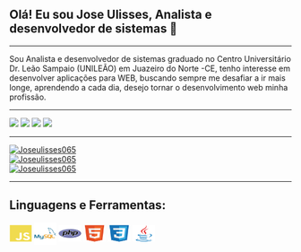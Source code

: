  ## Olá! Eu sou Jose Ulisses, Analista e desenvolvedor de sistemas 🖖
<hr>
<div>
    <p>Sou Analista e desenvolvedor de sistemas graduado no Centro Universitário Dr. Leão Sampaio (UNILEÃO) em Juazeiro do Norte -CE, tenho interesse em desenvolver aplicações para WEB, buscando sempre me desafiar a ir mais longe, aprendendo a cada dia, desejo tornar o desenvolvimento web minha profissão.</p>
</div>
<hr>
 <div> 
  <a href="https://instagram.com/j.ulisses.silva?igshid=MzNlNGNkZWQ4Mg==" target="_blank"><img src="https://img.shields.io/badge/-Instagram-%23E4405F?style=for-the-badge&logo=instagram&logoColor=white" target="_blank"></a>
  <a href = "mailto:sulisses111@@gmail.com"><img src="https://img.shields.io/badge/-Gmail-%23333?style=for-the-badge&logo=gmail&logoColor=white" target="_blank"></a>
    <a href="https://www.linkedin.com/in/jos%C3%A9-ulisses-da-silva-filho-0b0429212/" target="_blank"><img src="https://img.shields.io/badge/YouTube-FF0000?style=for-the-badge&logo=youtube&logoColor=white" target="_blank"></a> 
  <a href="https://www.linkedin.com/in/jos%C3%A9-ulisses-da-silva-filho-0b0429212/" target="_blank"><img src="https://img.shields.io/badge/-LinkedIn-%230077B5?style=for-the-badge&logo=linkedin&logoColor=white" target="_blank"></a> 
 
</div>
<hr>


<div align="left">
  <a href="https://github.com/Joseulisses065">
  <img height="180em" src="https://github-readme-stats.vercel.app/api?username=Joseulisses065&show_icons=true&theme=dracula&include_all_commits=true&count_private=true" alt="Joseulisses065"/></a>
</div>

<div align="left">
  <a href="https://github.com/Joseulisses065">
  <img height="180em" src="https://github-readme-streak-stats.herokuapp.com/?user=Joseulisses065&theme=dark&"  alt="Joseulisses065"/></a>
</div>

<div align="left">
  <a href="https://github.com/Joseulisses065">
  <img height="180em" src="https://github-readme-stats.vercel.app/api/top-langs?username=Joseulisses065&theme=dark&show_icons=true&locale=en&layout=compact"  alt="Joseulisses065"/></a>
</div>

<div style="display: inline_block">
<hr>

## Linguagens e Ferramentas:
    
  
  <img align="center" alt="Ulisses-Js" height="30" width="40" src="https://raw.githubusercontent.com/devicons/devicon/master/icons/javascript/javascript-plain.svg">
<img align="center" alt="Ulisses-mysql" src="https://raw.githubusercontent.com/devicons/devicon/master/icons/mysql/mysql-original-wordmark.svg" alt="mysql" width="40" height="40"/>
  <img align="center" alt="Ulisses-React" height="30" width="40" src="https://raw.githubusercontent.com/devicons/devicon/master/icons/php/php-original.svg">
  <img align="center" alt="Ulisses-HTML" height="30" width="40" src="https://raw.githubusercontent.com/devicons/devicon/master/icons/html5/html5-original.svg">
  <img align="center" alt="Ulisses-CSS" height="30" width="40" src="https://raw.githubusercontent.com/devicons/devicon/master/icons/css3/css3-original.svg">
  <img align="center" alt="Ulisses-Python" height="30" width="40" src="https://raw.githubusercontent.com/devicons/devicon/master/icons/java/java-original.svg">
</div>

##
 
